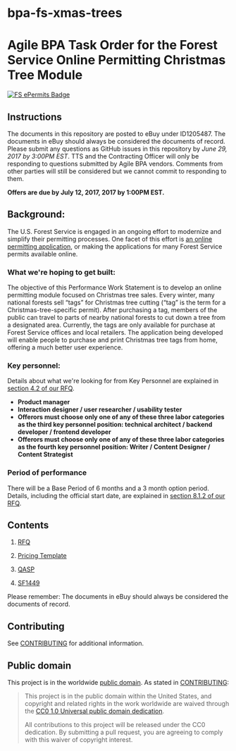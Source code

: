 # bpa-fs-xmas-trees

# Agile BPA Task Order for the Forest Service Online Permitting Christmas Tree Module

[![FS ePermits Badge](https://img.shields.io/badge/-ePermit-006227.svg?colorA=FFC526&logo=data%3Aimage%2Fpng%3Bbase64%2CiVBORw0KGgoAAAANSUhEUgAAAA4AAAAOCAMAAAAolt3jAAACFlBMVEUAAAD%2F%2FyXsvSW8qiXLsCXjuSXyvyX7wiX2wSXqvCXUsyXBrCXvviX%2F%2FyX8yCWUmyVliSV%2FkyV7kSWIlyV0jiWZnSX9yCXNsSXRsiXWtCVWgyVYhCXZtiX%2FyCV8kiV%2BkiX%2FyiX%2FzCWIliWElSX%2FzSX2wiVniSV3kCX2wiXUtCU5eCVujCXWtCW%2FqyXDrSWtpCWwpSWmoiWypiXeuCWJlyWPmSXiuiX%2F1CXsvSXFriW4qSWrpCWElCVdhiWSmiW3qCXCrSXQsiXyvyX%2F1CX%2F%2FyP%2F5yX%2F0iX%2FxCXrvCX%2FxiX%2F0iX%2F5yUcbCU6eCVAeiUfbiVEfCVEfCVZhCVEfCUzdSUtcyVAeyVNfyVZhCVGfSVEfCUqciUSaSUIZCUYayWPmSUUaiUCYiUVaiU1diVjiCUjcCVNfyVFfCXnuyU%2FeiUqciVliSVPgCWQmSUlcCVQgSV7kSX%2FxiWHliVPgCWPmSUtcyWLlyUibyVXgyWzpyX%2FxyXJryUXayVahCWIliWOmCU4eCV2jyXBrCXcuCXMsSVbhSUYaiV1jyU4eCVOgCVujCU6eCUudCWAkyUlcCVEfCVehiVYhCU%2FeiVvjSUSaSUAYiUAYiU1diWAlCUxdSUAYSUBYiUTaSVvjSVqiyVGfSUcbCUQaCUPaCUNZyULZiURaSUYayU6eCVehiVehiV1jyVmiSVOgCVRgSVSgSV2jyVxjSVvjSVMulUvAAAATHRSTlMAAGrao3NYUFdvndVtADfb%2Ffn2%2BP3cOMHAl%2F39lT7v7jsx6eozTPT2UoT%2B%2F4%2FGz%2FL46ut68%2FJ4B1Kau9Pu%2F%2BzQt5NMBgAKGUikQxYIJokgEwAAAFtJREFUCNdjZGBEBiwMvIy2jIcZGRkZrRiPMTIyiFsiJPcxMkgyOsJ4OxhZGFgYOeE6SeMyMuhGI0yew8LAxI3gMqFxGRmMGUthvBZGRgZzFEczMDC4QJlbGRgA3KAIv74V5FUAAAAASUVORK5CYII%3D)](README.md)

## Instructions

The documents in this repository are posted to eBuy under ID1205487. The documents in eBuy should always be considered the documents of record. Please submit any questions as GitHub issues in this repository by *June 29, 2017 by 3:00PM EST*. TTS and the Contracting Officer will only be responding to questions submitted by Agile BPA vendors. Comments from other parties will still be considered but we cannot commit to responding to them.

**Offers are due by July 12, 2017, 2017 by 1:00PM EST.**


## Background:
The U.S. Forest Service is engaged in an ongoing effort to modernize and simplify their permitting processes. One facet of this effort is [an online permitting application](https://github.com/18F/fs-online-permitting), or making the applications for many Forest Service permits available online.

### What we're hoping to get built:

The objective of this Performance Work Statement is to develop an online permitting module focused on Christmas tree sales. Every winter, many national forests sell “tags” for Christmas tree cutting (“tag” is the term for a Christmas-tree-specific permit). After purchasing a tag, members of the public can travel to parts of nearby national forests to cut down a tree from a designated area. Currently, the tags are only available for purchase at Forest Service offices and local retailers. The application being developed will enable people to purchase and print Christmas tree tags from home, offering a much better user experience.

### Key personnel:
 
Details about what we're looking for from Key Personnel are explained in [section 4.2 of our RFQ](solicitation_documents/RFQ.md#42-key-personnel).
 
-   **Product manager**
-   **Interaction designer / user researcher / usability tester**
-   **Offerors must choose only one of any of these three labor categories as the third key personnel position: technical architect / backend developer / frontend developer**
-   **Offerors must choose only one of any of these three labor categories as the fourth key personnel position: Writer / Content Designer / Content Strategist**


### Period of performance

There will be a Base Period of 6 months and a 3 month option period. Details, including the official start date, are explained in [section 8.1.2 of our RFQ](solicitation_documents/RFQ.md#812-period-place-and-hours-of-performance).

## Contents

1. [RFQ](docs/RFQ.md)

2. [Pricing Template](docs/Pricing_Template.xlsx)

3. [QASP](docs/QASP.md)

4. [SF1449](docs/SF1449.pdf)

Please remember: The documents in eBuy should always be considered the documents of record.

## Contributing

See [CONTRIBUTING](CONTRIBUTING.md) for additional information.


## Public domain

This project is in the worldwide [public domain](LICENSE.md). As stated in [CONTRIBUTING](CONTRIBUTING.md):

> This project is in the public domain within the United States, and copyright and related rights in the work worldwide are waived through the [CC0 1.0 Universal public domain dedication](https://creativecommons.org/publicdomain/zero/1.0/).
>
> All contributions to this project will be released under the CC0 dedication. By submitting a pull request, you are agreeing to comply with this waiver of copyright interest.
 

